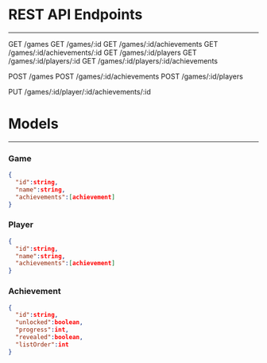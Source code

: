 # REST API Endpoints
----

GET /games
GET /games/:id
GET /games/:id/achievements
GET /games/:id/achievements/:id
GET /games/:id/players
GET /games/:id/players/:id
GET /games/:id/players/:id/achievements

POST /games
POST /games/:id/achievements
POST /games/:id/players

PUT /games/:id/player/:id/achievements/:id

# Models
----

### Game
```json
{
  "id":string,
  "name":string,
  "achievements":[achievement]
}
```

### Player
```json
{
  "id":string,
  "name":string,
  "achievements":[achievement]
}
```

### Achievement
```json
{
  "id":string,
  "unlocked":boolean,
  "progress":int,
  "revealed":boolean,
  "listOrder":int
}
```
